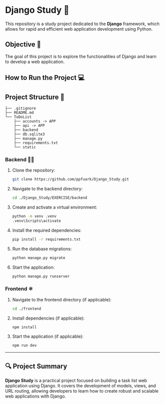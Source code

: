 # Django Study 🚀

This repository is a study project dedicated to the **Django** framework, which allows for rapid and efficient web application development using Python.

## Objective 🎯

The goal of this project is to explore the functionalities of Django and learn to develop a web application.

## How to Run the Project 💻

## Project Structure 📁

```
├── .gitignore
├── README.md
└── ToDoList
    ├── accounts -> APP
    ├── api -> APP
    ├── backend 
    ├── db.sqlite3
    ├── manage.py
    ├── requirements.txt
    └── static
```

### Backend 👨‍💻

1. Clone the repository:
   ```bash
   git clone https://github.com/ppfuark/Django_Study.git
   ```

2. Navigate to the backend directory:
   ```bash
   cd ./Django_Study/EXERCISE/backend
   ```

3. Create and activate a virtual environment:
   ```bash
   python -m venv .venv
   .venv\Scripts\activate
   ```

4. Install the required dependencies:
   ```bash
   pip install -r requirements.txt
   ```

5. Run the database migrations:
   ```bash
   python manage.py migrate
   ```

6. Start the application:
   ```bash
   python manage.py runserver
   ```

### Frontend ⚛️

1. Navigate to the frontend directory (if applicable):
   ```bash
   cd ./frontend
   ```

2. Install dependencies (if applicable):
   ```bash
   npm install
   ```

3. Start the application (if applicable):
   ```bash
   npm run dev
   ```

---

## 🔍 Project Summary

**Django Study** is a practical project focused on building a task list web application using Django. It covers the development of models, views, and URL routing, allowing developers to learn how to create robust and scalable web applications with Django.

